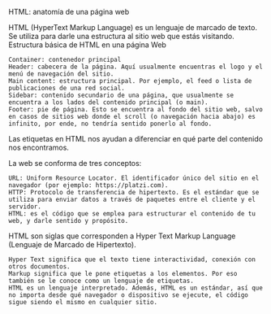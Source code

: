 HTML: anatomía de una página web

HTML (HyperText Markup Language) es un lenguaje de marcado de texto. Se utiliza para darle una estructura al sitio web que estás visitando.
Estructura básica de HTML en una página Web

    Container: contenedor principal
    Header: cabecera de la página. Aquí usualmente encuentras el logo y el menú de navegación del sitio.
    Main content: estructura principal. Por ejemplo, el feed o lista de publicaciones de una red social.
    Sidebar: contenido secundario de una página, que usualmente se encuentra a los lados del contenido principal (o main).
    Footer: pie de página. Esto se encuentra al fondo del sitio web, salvo en casos de sitios web donde el scroll (o navegación hacia abajo) es infinito, por ende, no tendría sentido ponerlo al fondo.

Las etiquetas en HTML nos ayudan a diferenciar en qué parte del contenido nos encontramos.

La web se conforma de tres conceptos:

    URL: Uniform Resource Locator. El identificador único del sitio en el navegador (por ejemplo: https://platzi.com).
    HTTP: Protocolo de transferencia de hipertexto. Es el estándar que se utiliza para enviar datos a través de paquetes entre el cliente y el servidor.
    HTML: es el código que se emplea para estructurar el contenido de tu web, y darle sentido y propósito.

HTML son siglas que corresponden a Hyper Text Markup Language (Lenguaje de Marcado de Hipertexto).

    Hyper Text significa que el texto tiene interactividad, conexión con otros documentos.
    Markup significa que le pone etiquetas a los elementos. Por eso también se le conoce como un lenguaje de etiquetas.
    HTML es un lenguaje interpretado. Además, HTML es un estándar, así que no importa desde qué navegador o dispositivo se ejecute, el código sigue siendo el mismo en cualquier sitio.
